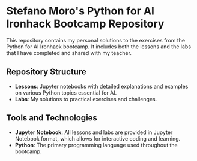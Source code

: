 # Stefano Moro's Python for AI Ironhack Bootcamp Repository

This repository contains my personal solutions to the exercises from the Python for AI Ironhack bootcamp. It includes both the lessons and the labs that I have completed and shared with my teacher.

## Repository Structure

- **Lessons**: Jupyter notebooks with detailed explanations and examples on various Python topics essential for AI.
- **Labs**: My solutions to practical exercises and challenges.

## Tools and Technologies
- **Jupyter Notebook**: All lessons and labs are provided in Jupyter Notebook format, which allows for interactive coding and learning.
- **Python**: The primary programming language used throughout the bootcamp.